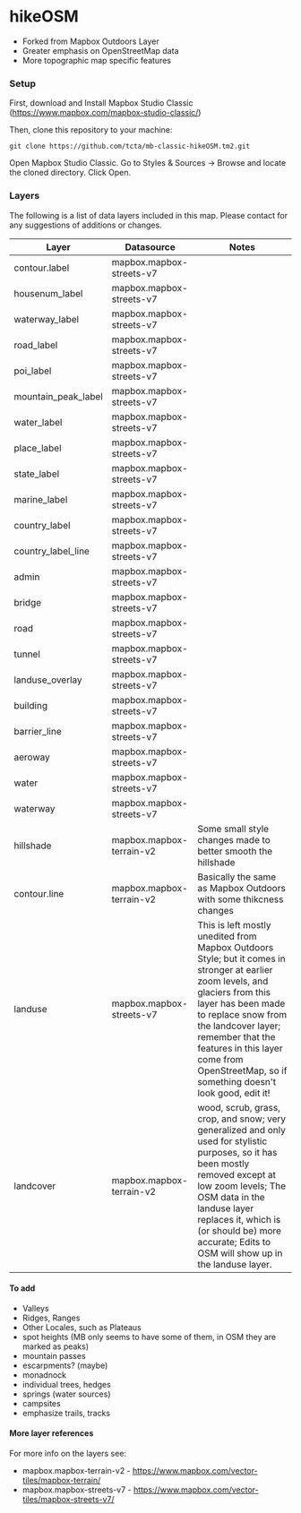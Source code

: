 # hikeOSM

- Forked from Mapbox Outdoors Layer
- Greater emphasis on OpenStreetMap data
- More topographic map specific features

### Setup
First, download and Install Mapbox Studio Classic (https://www.mapbox.com/mapbox-studio-classic/)

Then, clone this repository to your machine:

	git clone https://github.com/tcta/mb-classic-hikeOSM.tm2.git

Open Mapbox Studio Classic. Go to Styles & Sources -> Browse and locate the cloned directory. Click Open.

### Layers
The following is a list of data layers included in this map. Please contact for any suggestions of additions or changes.

|        Layer        |        Datasource        |                    Notes                      |
| ------------------- | ------------------------ | --------------------------------------------- |
| contour.label       | mapbox.mapbox-streets-v7 |                                               |
| housenum_label      | mapbox.mapbox-streets-v7 |                                               |
| waterway_label      | mapbox.mapbox-streets-v7 |                                               |
| road_label          | mapbox.mapbox-streets-v7 |                                               |
| poi_label           | mapbox.mapbox-streets-v7 |                                               |
| mountain_peak_label | mapbox.mapbox-streets-v7 |                                               |
| water_label         | mapbox.mapbox-streets-v7 |                                               |
| place_label         | mapbox.mapbox-streets-v7 |                                               |
| state_label         | mapbox.mapbox-streets-v7 |                                               |
| marine_label        | mapbox.mapbox-streets-v7 |                                               |
| country_label       | mapbox.mapbox-streets-v7 |                                               |
| country_label_line  | mapbox.mapbox-streets-v7 |                                               |
| admin               | mapbox.mapbox-streets-v7 |                                               |
| bridge              | mapbox.mapbox-streets-v7 |                                               |
| road                | mapbox.mapbox-streets-v7 |                                               |
| tunnel              | mapbox.mapbox-streets-v7 |                                               |
| landuse_overlay     | mapbox.mapbox-streets-v7 |                                               |
| building            | mapbox.mapbox-streets-v7 |                                               |
| barrier_line        | mapbox.mapbox-streets-v7 |                                               |
| aeroway             | mapbox.mapbox-streets-v7 |                                               |
| water               | mapbox.mapbox-streets-v7 |                                               |
| waterway            | mapbox.mapbox-streets-v7 |                                               |
| hillshade           | mapbox.mapbox-terrain-v2 | Some small style changes made to better smooth the hillshade  |
| contour.line        | mapbox.mapbox-terrain-v2 | Basically the same as Mapbox Outdoors with some thikcness changes |
| landuse             | mapbox.mapbox-streets-v7 | This is left mostly unedited from Mapbox Outdoors Style; but it comes in stronger at earlier zoom levels, and glaciers from this layer has been made to replace snow from the landcover layer; remember that the features in this layer come from OpenStreetMap, so if something doesn't look good, edit it! |
| landcover           | mapbox.mapbox-terrain-v2 | wood, scrub, grass, crop, and snow; very generalized and only used for stylistic purposes, so it has been mostly removed except at low zoom levels; The OSM data in the landuse layer replaces it, which is (or should be) more accurate; Edits to OSM will show up in the landuse layer. |

#### To add
- Valleys
- Ridges, Ranges
- Other Locales, such as Plateaus
- spot heights (MB only seems to have some of them, in OSM they are marked as peaks)
- mountain passes
- escarpments? (maybe)
- monadnock
- individual trees, hedges
- springs (water sources)
- campsites
- emphasize trails, tracks



#### More layer references
For more info on the layers see:

- mapbox.mapbox-terrain-v2 - https://www.mapbox.com/vector-tiles/mapbox-terrain/
- mapbox.mapbox-streets-v7 - https://www.mapbox.com/vector-tiles/mapbox-streets-v7/